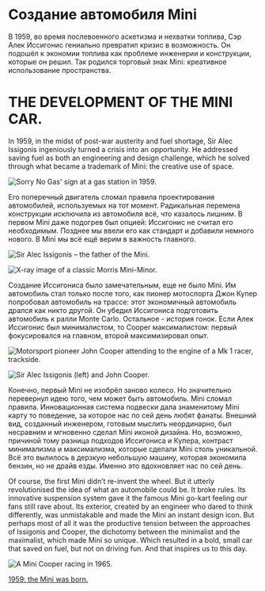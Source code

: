 # Создание автомобиля Mini

В 1959, во время послевоенного аскетизма и нехватки топлива, Сэр Алек Иссигонис гениально превратил кризис в возможность. Он подошёл к экономии топлива как проблеме инженерии и конструкции, которые он решил. Так родился торговый знак Mini: креативное использование пространства.

# THE DEVELOPMENT OF THE MINI CAR.

In 1959, in the midst of post-war austerity and fuel shortage, Sir Alec Issigonis ingeniously turned a crisis into an opportunity. He addressed saving fuel as both an engineering and design challenge, which he solved through what became a trademark of Mini: the creative use of space.

![Sorry No Gas' sign at a gas station in 1959.](https://www.mini.com/en_MS/home/automotive/heritage/1959-the-mini-was-born/jcr:content/main/par/product_editorial/productEditorialPar/editorial_grid_row/leftPar/image_item/damImage.narrow.680w.j_1595333687084.jpg)

Его поперечный двигатель сломал правила проектирования автомобилей, используемых на тот момент. Радикальная перемена конструкции исключила из автомобиля всё, что казалось лишним. В первом Mini даже подогрев был опцией: Иссигонис не считал его необходимым. Позднее мы ввели его как стандарт и добавили немного нового. В Mini мы всё ещё верим в важность главного.

![Sir Alec Issigonis  – the father of the Mini.](https://www.mini.com/en_MS/home/automotive/heritage/1959-the-mini-was-born/jcr:content/main/par/doubleimage/imageBack/damImage.narrow.560w.j_1595333687263.jpg)

![X-ray image of a classic Morris Mini-Minor.](https://www.mini.com/en_MS/home/automotive/heritage/1959-the-mini-was-born/jcr:content/main/par/doubleimage/imageFront/damImage.narrow.680w.j_1595333687308.jpg)

Создание Иссигониса было замечательным, еще не было Mini. Им автомобиль стал только после того, как пионер мотоспорта Джон Купер попробовал автомобиль на трассе: этот экономичный автомобиль дрался как никто другой. Он убедил Иссигониса подготовить автомобиль к ралли Monte Carlo. Остальное - история гонок. Если Алек Иссигонис был минималистом, то Cooper максималистом: первый фокусировался на главном, второй максимизировал опыт.

![Motorsport pioneer John Cooper attending to the engine of a Mk 1 racer, trackside. ](https://www.mini.com/en_MS/home/automotive/heritage/1959-the-mini-was-born/jcr:content/main/par/product_editorial_2088207721/productEditorialPar/editorial_grid_row_30177169/leftPar/image_item/damImage.narrow.1120w.j_1595333687517.jpg)

![Sir Alec Issigonis (left) and John Cooper. ](https://www.mini.com/en_MS/home/automotive/heritage/1959-the-mini-was-born/jcr:content/main/par/product_editorial_2088207721/productEditorialPar/editorial_grid_row_664561721/leftPar/image_item/damImage.narrow.680w.j_1595333687624.jpg)

Конечно, первый Mini не изобрёл заново колесо. Но значительно перевернул идею того, чем может быть автомобиль. Mini сломал правила. Инновационная система подвески дала знаменитому Mini карту то поведение, за которое нас по сей день любят фанаты. Внешний вид, созданный инженером, готовым мыслить неординарно, был несравним и мгновенно сделал Mini иконой дизайна. Но, возможно, причиной тому разница подходов Иссигониса и Купера, контраст минимализма и максимализма, которые сделали Mini столь уникальной. Всё это вылилось в дерзкую небольшую машину, которая экономила бензин, но не драйв езды. Именно это вдохновляет нас по сей день.

Of course, the first Mini didn’t re-invent the wheel. But it utterly revolutionised the idea of what an automobile could be. It broke rules. Its innovative suspension system gave it the famous Mini go-kart feeling our fans still rave about. Its exterior, created by an engineer who dared to think differently, was unmistakable and made the Mini an instant design icon. But perhaps most of all it was the productive tension between the approaches of Issigonis and Cooper, the dichotomy between the minimalist and the maximalist, which made Mini so unique. Which resulted in a bold, small car that saved on fuel, but not on driving fun. And that inspires us to this day.

![A Mini Cooper racing in 1965.](https://www.mini.com/en_MS/home/automotive/heritage/1959-the-mini-was-born/jcr:content/main/par/product_editorial_2088207721/productEditorialPar/editorial_grid_row_1169427913/leftPar/image_item/damImage.narrow.1120w.j_1595333687789.jpg)

[1959: the Mini was born.](https://www.mini.com/en_MS/home/automotive/heritage/1959-the-mini-was-born.html)

